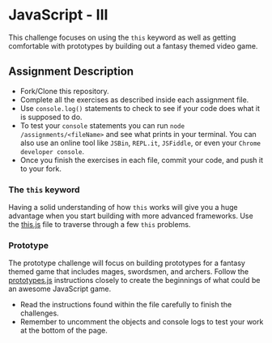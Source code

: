 # JavaScript - III

This challenge focuses on using the `this` keyword as well as getting comfortable with prototypes by building out a fantasy themed video game.

## Assignment Description

- Fork/Clone this repository.
- Complete all the exercises as described inside each assignment file.
- Use `console.log()` statements to check to see if your code does what it is supposed to do.
- To test your `console` statements you can run `node /assignments/<fileName>` and see what prints in your terminal. You can also use an online tool like `JSBin`, `REPL.it`, `JSFiddle`, or even your `Chrome developer console`.
- Once you finish the exercises in each file, commit your code, and push it to your fork.

### The `this` keyword

Having a solid understanding of how `this` works will give you a huge advantage when you start building with more advanced frameworks. Use the [this.js](assignments/this.js) file to traverse through a few `this` problems.

### Prototype

The prototype challenge will focus on building prototypes for a fantasy themed game that includes mages, swordsmen, and archers. Follow the [prototypes.js](assignments/this.js) instructions closely to create the beginnings of what could be an awesome JavaScript game.

- Read the instructions found within the file carefully to finish the challenges.
- Remember to uncomment the objects and console logs to test your work at the bottom of the page.
